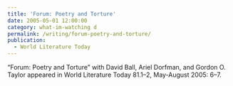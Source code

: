 ```yaml
---
title: 'Forum: Poetry and Torture'
date: 2005-05-01 12:00:00
category: what-im-watching d
permalink: /writing/forum-poetry-and-torture/
publication:
  - World Literature Today
---
```

“Forum: Poetry and Torture” with David Ball, Ariel Dorfman, and Gordon O. Taylor appeared in World Literature Today 81.1–2, May-August 2005: 6–7.
